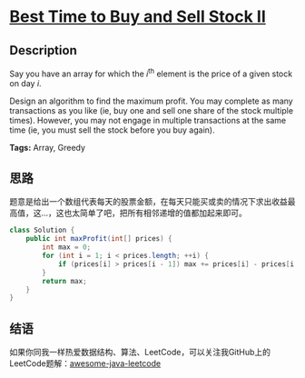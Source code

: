 # [Best Time to Buy and Sell Stock II][title]

## Description

Say you have an array for which the *i*<sup>th</sup> element is the price of a given stock on day *i*.

Design an algorithm to find the maximum profit. You may complete as many transactions as you like (ie, buy one and sell one share of the stock multiple times). However, you may not engage in multiple transactions at the same time (ie, you must sell the stock before you buy again).

**Tags:** Array, Greedy


## 思路

题意是给出一个数组代表每天的股票金额，在每天只能买或卖的情况下求出收益最高值，这...，这也太简单了吧，把所有相邻递增的值都加起来即可。

``` java
class Solution {
    public int maxProfit(int[] prices) {
        int max = 0;
        for (int i = 1; i < prices.length; ++i) {
            if (prices[i] > prices[i - 1]) max += prices[i] - prices[i - 1];
        }
        return max;
    }
}
```


## 结语

如果你同我一样热爱数据结构、算法、LeetCode，可以关注我GitHub上的LeetCode题解：[awesome-java-leetcode][ajl]



[title]: https://leetcode.com/problems/best-time-to-buy-and-sell-stock-ii
[ajl]: https://github.com/Blankj/awesome-java-leetcode
